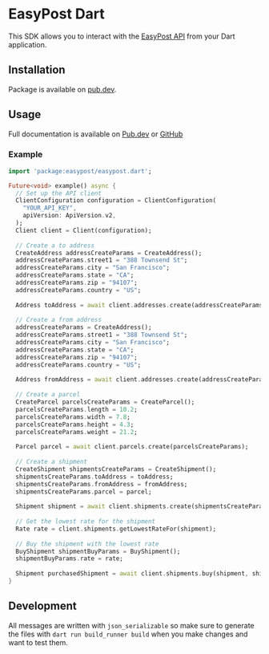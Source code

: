 # EasyPost Dart

This SDK allows you to interact with the [EasyPost API](https://www.easypost.com/docs/api) from your Dart application.

## Installation

Package is available on [pub.dev](https://pub.dev/packages/easypost).

## Usage

Full documentation is available on [Pub.dev](https://pub.dev/documentation/easypost/latest/) or [GitHub](https://nateharr.is/easypost-dart/)

### Example

```dart
import 'package:easypost/easypost.dart';

Future<void> example() async {
  // Set up the API client
  ClientConfiguration configuration = ClientConfiguration(
    "YOUR_API_KEY",
    apiVersion: ApiVersion.v2,
  );
  Client client = Client(configuration);
  
  // Create a to address
  CreateAddress addressCreateParams = CreateAddress();
  addressCreateParams.street1 = "388 Townsend St";
  addressCreateParams.city = "San Francisco";
  addressCreateParams.state = "CA";
  addressCreateParams.zip = "94107";
  addressCreateParams.country = "US";
  
  Address toAddress = await client.addresses.create(addressCreateParams);
  
  // Create a from address
  addressCreateParams = CreateAddress();
  addressCreateParams.street1 = "388 Townsend St";
  addressCreateParams.city = "San Francisco";
  addressCreateParams.state = "CA";
  addressCreateParams.zip = "94107";
  addressCreateParams.country = "US";
  
  Address fromAddress = await client.addresses.create(addressCreateParams);
  
  // Create a parcel
  CreateParcel parcelsCreateParams = CreateParcel();
  parcelsCreateParams.length = 10.2;
  parcelsCreateParams.width = 7.8;
  parcelsCreateParams.height = 4.3;
  parcelsCreateParams.weight = 21.2;
  
  Parcel parcel = await client.parcels.create(parcelsCreateParams);
  
  // Create a shipment
  CreateShipment shipmentsCreateParams = CreateShipment();
  shipmentsCreateParams.toAddress = toAddress;
  shipmentsCreateParams.fromAddress = fromAddress;
  shipmentsCreateParams.parcel = parcel;
  
  Shipment shipment = await client.shipments.create(shipmentsCreateParams);
  
  // Get the lowest rate for the shipment
  Rate rate = client.shipments.getLowestRateFor(shipment);
  
  // Buy the shipment with the lowest rate
  BuyShipment shipmentBuyParams = BuyShipment();
  shipmentBuyParams.rate = rate;
  
  Shipment purchasedShipment = await client.shipments.buy(shipment, shipmentBuyParams);
}
```

## Development

All messages are written with `json_serializable` so make sure to generate the
files with `dart run build_runner build` when you make changes and want to test
them.
